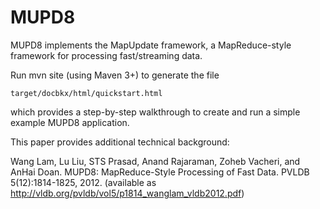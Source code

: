 MUPD8
=====

MUPD8 implements the MapUpdate framework, a MapReduce-style
framework for processing fast/streaming data.

Run mvn site (using Maven 3+) to generate the file

    target/docbkx/html/quickstart.html

which provides a step-by-step walkthrough to create and run
a simple example MUPD8 application.

This paper provides additional technical background:

Wang Lam, Lu Liu, STS Prasad, Anand Rajaraman, Zoheb Vacheri, and AnHai Doan.
MUPD8: MapReduce-Style Processing of Fast Data. PVLDB 5(12):1814-1825, 2012.
(available as http://vldb.org/pvldb/vol5/p1814_wanglam_vldb2012.pdf)